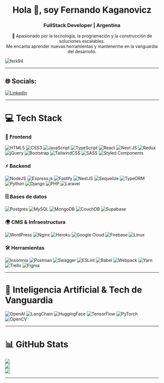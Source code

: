 <h1 align="center">Hola 👋, soy Fernando Kaganovicz</h1>
<h3 align="center">FullStack Developer | Argentina</h3>

<p align="center">
  🚀 Apasionado por la tecnología, la programación y la construcción de soluciones escalables.<br/>
  Me encanta aprender nuevas herramientas y mantenerme en la vanguardia del desarrollo.
</p>

<p align="left"> 
  <img src="https://komarev.com/ghpvc/?username=ferk94&label=Profile%20views&color=0e75b6&style=flat" alt="ferk94" /> 
</p>

---

## 🌐 Socials:
[![LinkedIn](https://img.shields.io/badge/LinkedIn-%230077B5.svg?logo=linkedin&logoColor=white)](https://www.linkedin.com/in/fernando-kaganovicz-fullstack/)

---

# 💻 Tech Stack

### 🌟 Frontend
![HTML5](https://img.shields.io/badge/html5-%23E34F26.svg?style=flat&logo=html5&logoColor=white) 
![CSS3](https://img.shields.io/badge/css3-%231572B6.svg?style=flat&logo=css3&logoColor=white) 
![JavaScript](https://img.shields.io/badge/javascript-%23323330.svg?style=flat&logo=javascript&logoColor=%23F7DF1E) 
![TypeScript](https://img.shields.io/badge/typescript-%23007ACC.svg?style=flat&logo=typescript&logoColor=white) 
![React](https://img.shields.io/badge/react-%2320232a.svg?style=flat&logo=react&logoColor=%2361DAFB) 
![Next JS](https://img.shields.io/badge/Next-black?style=flat&logo=next.js&logoColor=white)
![Redux](https://img.shields.io/badge/redux-%23593d88.svg?style=flat&logo=redux&logoColor=white)
![jQuery](https://img.shields.io/badge/jquery-%230769AD.svg?style=flat&logo=jquery&logoColor=white) 
![Bootstrap](https://img.shields.io/badge/bootstrap-%23563D7C.svg?style=flat&logo=bootstrap&logoColor=white) 
![TailwindCSS](https://img.shields.io/badge/tailwindcss-%2338B2AC.svg?style=flat&logo=tailwind-css&logoColor=white) 
![SASS](https://img.shields.io/badge/SASS-hotpink.svg?style=flat&logo=SASS&logoColor=white) 
![Styled Components](https://img.shields.io/badge/styled--components-DB7093?style=flat&logo=styled-components&logoColor=white) 

### ⚡ Backend
![NodeJS](https://img.shields.io/badge/node.js-6DA55F?style=flat&logo=node.js&logoColor=white) 
![Express.js](https://img.shields.io/badge/express.js-%23404d59.svg?style=flat&logo=express&logoColor=%2361DAFB) 
![Fastify](https://img.shields.io/badge/fastify-%23000000.svg?style=flat&logo=fastify&logoColor=white) 
![NestJS](https://img.shields.io/badge/nestjs-%23E0234E.svg?style=flat&logo=nestjs&logoColor=white)
![Sequelize](https://img.shields.io/badge/sequelize-%23323330.svg?style=flat&logo=sequelize&logoColor=blue) 
![TypeORM](https://img.shields.io/badge/typeorm-%23FF6C37.svg?style=flat&logo=typeorm&logoColor=white) 
![Python](https://img.shields.io/badge/python-3670A0?style=flat&logo=python&logoColor=ffdd54)
![Django](https://img.shields.io/badge/django-%23092E20.svg?style=flat&logo=django&logoColor=white)
![PHP](https://img.shields.io/badge/php-%23777BB4.svg?style=flat&logo=php&logoColor=white) 
![Laravel](https://img.shields.io/badge/laravel-%23FF2D20.svg?style=flat&logo=laravel&logoColor=white) 

### 🗄️ Bases de datos
![Postgres](https://img.shields.io/badge/postgres-%23316192.svg?style=flat&logo=postgresql&logoColor=white) 
![MySQL](https://img.shields.io/badge/mysql-%2300f.svg?style=flat&logo=mysql&logoColor=white) 
![MongoDB](https://img.shields.io/badge/MongoDB-%234ea94b.svg?style=flat&logo=mongodb&logoColor=white) 
![CouchDB](https://img.shields.io/badge/CouchDB-%23E42528.svg?style=flat&logo=apache-couchdb&logoColor=white)
![Supabase](https://img.shields.io/badge/Supabase-3ECF8E?style=flat&logo=supabase&logoColor=white)

### 🌍 CMS & Infraestructura
![WordPress](https://img.shields.io/badge/WordPress-%23117AC9.svg?style=flat&logo=wordpress&logoColor=white)
![Nginx](https://img.shields.io/badge/nginx-%23009639.svg?style=flat&logo=nginx&logoColor=white) 
![Heroku](https://img.shields.io/badge/heroku-%23430098.svg?style=flat&logo=heroku&logoColor=white) 
![Google Cloud](https://img.shields.io/badge/Google%20Cloud-%234285F4.svg?style=flat&logo=google-cloud&logoColor=white) 
![Firebase](https://img.shields.io/badge/firebase-%23039BE5.svg?style=flat&logo=firebase) 
![Linux](https://img.shields.io/badge/Linux-FCC624?style=flat&logo=linux&logoColor=black) 

### 🛠️ Herramientas
![Insomnia](https://img.shields.io/badge/Insomnia-black?style=flat&logo=insomnia&logoColor=5849BE) 
![Postman](https://img.shields.io/badge/Postman-FF6C37?style=flat&logo=postman&logoColor=white) 
![Swagger](https://img.shields.io/badge/-Swagger-%23Clojure?style=flat&logo=swagger&logoColor=white) 
![ESLint](https://img.shields.io/badge/ESLint-4B3263?style=flat&logo=eslint&logoColor=white) 
![Babel](https://img.shields.io/badge/Babel-F9DC3e?style=flat&logo=babel&logoColor=black)
![Webpack](https://img.shields.io/badge/webpack-%238DD6F9.svg?style=flat&logo=webpack&logoColor=black) 
![Yarn](https://img.shields.io/badge/yarn-%232C8EBB.svg?style=flat&logo=yarn&logoColor=white) 
![Trello](https://img.shields.io/badge/Trello-%23026AA7.svg?style=flat&logo=Trello&logoColor=white) 
![Figma](https://img.shields.io/badge/figma-%23F24E1E.svg?style=flat&logo=figma&logoColor=white) 

---

# 🤖 Inteligencia Artificial & Tech de Vanguardia
![OpenAI](https://img.shields.io/badge/OpenAI-412991?style=flat&logo=openai&logoColor=white)
![LangChain](https://img.shields.io/badge/LangChain-%23000000.svg?style=flat&logo=chainlink&logoColor=white)
![HuggingFace](https://img.shields.io/badge/HuggingFace-%23FFD21E.svg?style=flat&logo=huggingface&logoColor=black)
![TensorFlow](https://img.shields.io/badge/TensorFlow-%23FF6F00.svg?style=flat&logo=TensorFlow&logoColor=white)
![PyTorch](https://img.shields.io/badge/PyTorch-%23EE4C2C.svg?style=flat&logo=pytorch&logoColor=white)
![OpenCV](https://img.shields.io/badge/OpenCV-%235C3EE8.svg?style=flat&logo=opencv&logoColor=white)

---

# 📊 GitHub Stats
![](https://github-readme-stats.vercel.app/api?username=Ferk94&theme=react&hide_border=false&include_all_commits=true&count_private=true)<br/>
![](https://github-readme-streak-stats.herokuapp.com/?user=Ferk94&theme=react&hide_border=false)<br/>
![](https://github-readme-stats.vercel.app/api/top-langs/?username=Ferk94&theme=react&hide_border=false&include_all_commits=true&count_private=true&layout=compact)

---
